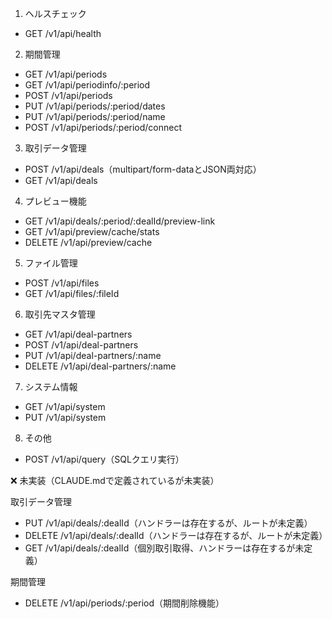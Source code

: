  1. ヘルスチェック

  - GET /v1/api/health

  2. 期間管理

  - GET /v1/api/periods
  - GET /v1/api/periodinfo/:period
  - POST /v1/api/periods
  - PUT /v1/api/periods/:period/dates
  - PUT /v1/api/periods/:period/name
  - POST /v1/api/periods/:period/connect

  3. 取引データ管理

  - POST /v1/api/deals（multipart/form-dataとJSON両対応）
  - GET /v1/api/deals

  4. プレビュー機能

  - GET /v1/api/deals/:period/:dealId/preview-link
  - GET /v1/api/preview/cache/stats
  - DELETE /v1/api/preview/cache

  5. ファイル管理

  - POST /v1/api/files
  - GET /v1/api/files/:fileId

  6. 取引先マスタ管理

  - GET /v1/api/deal-partners
  - POST /v1/api/deal-partners
  - PUT /v1/api/deal-partners/:name
  - DELETE /v1/api/deal-partners/:name

  7. システム情報

  - GET /v1/api/system
  - PUT /v1/api/system

  8. その他

  - POST /v1/api/query（SQLクエリ実行）

  ❌ 未実装（CLAUDE.mdで定義されているが未実装）

  取引データ管理

  - PUT /v1/api/deals/:dealId（ハンドラーは存在するが、ルートが未定義）
  - DELETE /v1/api/deals/:dealId（ハンドラーは存在するが、ルートが未定義）
  - GET /v1/api/deals/:dealId（個別取引取得、ハンドラーは存在するが未定義）

  期間管理

  - DELETE /v1/api/periods/:period（期間削除機能）